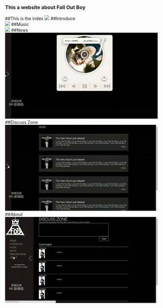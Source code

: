 ### This a website about Fall Out Boy    
##This is the index
<img src="public/gif/1.gif">
##Introduce    
<img src="public/gif/2.gif">
##Music    
<img src="public/gif/3.gif">
##News     
<img src="public/gif/4.gif">
##Discuss Zone      
<img src="public/gif/5.gif">
##About      
<img src="public/gif/6.gif">